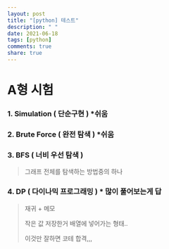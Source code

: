 ```yaml
---
layout: post
title: "[python] 테스트"
description: " "
date: 2021-06-18
tags: [python]
comments: true
share: true
---
```



# A형 시험

### 1. Simulation ( 단순구현 ) *쉬움





### 2. Brute Force ( 완전 탐색 ) *쉬움





### 3. BFS ( 너비 우선 탐색 )

> 그래프 전체를 탐색하는 방법중의 하나



### 4. DP ( 다이나믹 프로그래밍 ) * 많이 풀어보는게 답

> 재귀 + 메모
>
> 작은 값 저장한거 배열에 넣어가는 형태..
>
> 이것만 잘하면 코테 합격,,,



